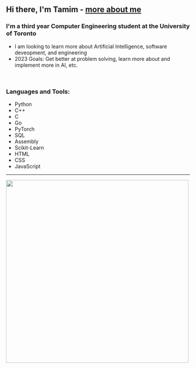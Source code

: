 ## Hi there, I'm Tamim - [more about me][website]

### I'm a third year Computer Engineering student at the University of Toronto    
- I am looking to learn more about Artificial Intelligence, software deveopment, and engineering  
- 2023 Goals: Get better at problem solving, learn more about and implement more in AI, etc.    

<br />

### Languages and Tools:
- Python
- C++ 
- C
- Go
- PyTorch
- SQL
- Assembly
- Scikit-Learn 
- HTML   
- CSS 
- JavaScript 

---

<img src="https://wakatime.com/share/@462c5d36-a0f9-4ab0-8750-3eb2c3418696/ce715228-4eca-439b-a7fc-8da3a5af8337.svg" height = "500" width = "500" />



[website]: https://www.linkedin.com/in/tamim-hasan-4b6432250/
